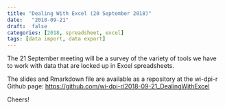 ```yaml
---
title: "Dealing With Excel (20 September 2018)"
date:   "2018-09-21"
draft:  false
categories: [2018, spreadsheet, excel]
tags: [data import, data export]
---
```


The 21 September meeting will be a survey of the variety of tools we have to 
work with data that are locked up in Excel spreadsheets.  

The slides and Rmarkdown file are available as a repository at the wi-dpi-r 
Github page: https://github.com/wi-dpi-r/2018-09-21_DealingWithExcel

Cheers!

